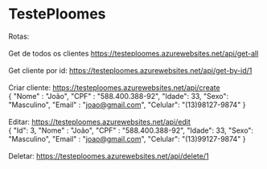 # TestePloomes

Rotas:</br>
</br>
Get de todos os clientes https://testeploomes.azurewebsites.net/api/get-all</br>
</br>
Get cliente por id: https://testeploomes.azurewebsites.net/api/get-by-id/1</br>
</br>
Criar cliente: https://testeploomes.azurewebsites.net/api/create</br>
{
  "Nome" : "João",
	"CPF" : "588.400.388-92",
	"Idade": 33,
	"Sexo": "Masculino",
	"Email" : "joao@gmail.com",
	"Celular": "(13)98127-9874"	
}</br>
</br>
Editar: https://testeploomes.azurewebsites.net/api/edit</br>
{
	"Id": 3,
  "Nome" : "João",
	"CPF" : "588.400.388-92",
	"Idade": 33,
	"Sexo": "Masculino",
	"Email" : "joao@gmail.com",
	"Celular": "(13)99127-9874"	
}</br>
</br>
Deletar: https://testeploomes.azurewebsites.net/api/delete/1

